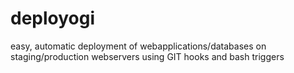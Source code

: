 deployogi
=========

easy, automatic deployment of webapplications/databases on staging/production webservers using GIT hooks and bash triggers
